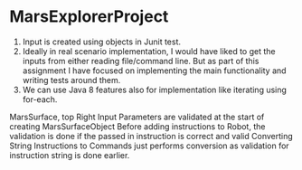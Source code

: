 # MarsExplorerProject
1. Input is created using objects in Junit test.
2. Ideally in real scenario implementation, I would have liked to get the inputs from either reading file/command line.
But as part of this assignment I have focused on implementing the main functionality and writing tests around them.
3. We can use Java 8 features also for implementation like iterating using for-each.

MarsSurface, top Right Input Parameters are validated at the start of creating MarsSurfaceObject
Before adding instructions to Robot, the validation is done if the passed in instruction is correct and valid
Converting String Instructions to Commands just performs conversion as validation for instruction string is done earlier.

